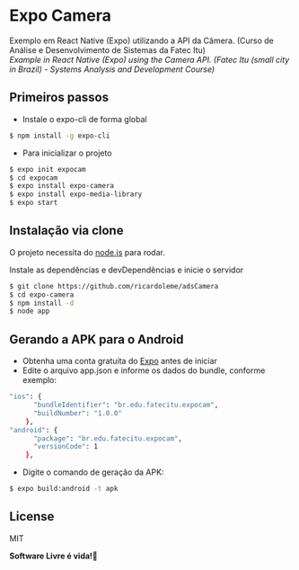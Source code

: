 # Expo Camera
Exemplo em React Native (Expo) utilizando a API da Câmera. (Curso de Análise e Desenvolvimento de Sistemas da Fatec Itu) <br/>
*Example in React Native (Expo) using the Camera API. (Fatec Itu (small city in Brazil) - Systems Analysis and Development Course)* 


## Primeiros passos

  - Instale o expo-cli de forma global
```sh
$ npm install -g expo-cli
```
  - Para inicializar o projeto
```sh
$ expo init expocam
$ cd expocam
$ expo install expo-camera
$ expo install expo-media-library
$ expo start
```

## Instalação via clone

O projeto necessita do [node.js] para rodar.

Instale as dependências e devDependências e inicie o servidor

```sh
$ git clone https://github.com/ricardoleme/adsCamera
$ cd expo-camera
$ npm install -d
$ node app
```
## Gerando a APK para o Android 

- Obtenha uma conta gratuita do [Expo] antes de iniciar
- Edite o arquivo app.json e informe os dados do bundle, conforme exemplo:

```sh
"ios": {
      "bundleIdentifier": "br.edu.fatecitu.expocam",
      "buildNumber": "1.0.0"
    },
"android": {
      "package": "br.edu.fatecitu.expocam",
      "versionCode": 1
    },
```
- Digite o comando de geração da APK:
```sh
$ expo build:android -t apk
```
License
----

MIT


**Software Livre é vida!🐧**



   [node.js]: <http://nodejs.org>
   [Expo]: <https://expo.io/signup>
